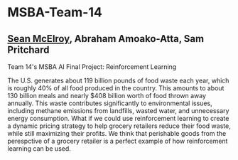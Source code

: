 # MSBA-Team-14
## [Sean McElroy](https://github.com/stmcelroy703), Abraham Amoako-Atta, Sam Pritchard
Team 14's MSBA AI Final Project: Reinforcement Learning

The U.S. generates about 119 billion pounds of food waste each year, which is roughly 40% of all food produced in the country. This amounts to about 130 billion meals and nearly $408 billion worth of food thrown away annually. This waste contributes significantly to environmental issues, including methane emissions from landfills, wasted water, and unnecessary energy consumption. What if we could use reinforcement learning to create a dynamic pricing strategy to help grocery retailers reduce their food waste, while still maximizing their profits. We think that perishable goods from the perespctive of a grocery retailer is a perfect example of how reinforcement learning can be used. 
